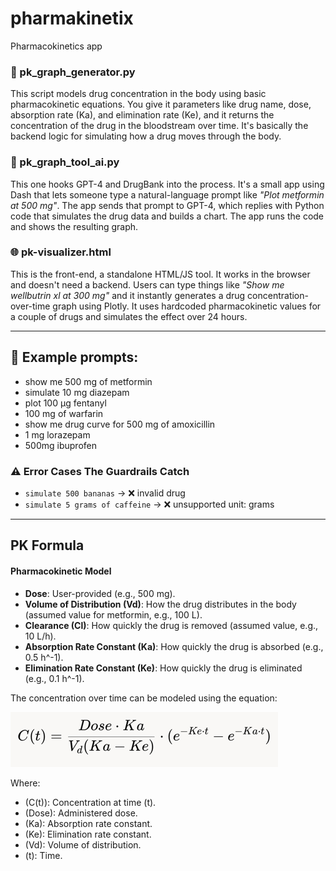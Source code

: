 # pharmakinetix
Pharmacokinetics app

### 🧪 pk\_graph_generator.py
This script models drug concentration in the body using basic pharmacokinetic equations. You give it parameters like drug name, dose, absorption rate (Ka), and elimination rate (Ke), and it returns the concentration of the drug in the bloodstream over time. It's basically the backend logic for simulating how a drug moves through the body.

### 🧠 pk\_graph\_tool_ai.py
This one hooks GPT-4 and DrugBank into the process. It's a small app using Dash that lets someone type a natural-language prompt like *"Plot metformin at 500 mg"*. The app sends that prompt to GPT-4, which replies with Python code that simulates the drug data and builds a chart. The app runs the code and shows the resulting graph.

### 🌐 pk-visualizer.html
This is the front-end, a standalone HTML/JS tool. It works in the browser and doesn't need a backend. Users can type things like *"Show me wellbutrin xl at 300 mg"* and it instantly generates a drug concentration-over-time graph using Plotly. It uses hardcoded pharmacokinetic values for a couple of drugs and simulates the effect over 24 hours.

---

## 🔬 Example prompts:
* show me 500 mg of metformin
* simulate 10 mg diazepam
* plot 100 µg fentanyl
* 100 mg of warfarin
* show me drug curve for 500 mg of amoxicillin
* 1 mg lorazepam
* 500mg ibuprofen

<!-- plot drug absorption -->
<!-- simulate concentration -->

### ⚠️ **Error Cases The Guardrails Catch**

- `simulate 500 bananas` → ❌ invalid drug
- `simulate 5 grams of caffeine` → ❌ unsupported unit: grams

---

## PK Formula

#### Pharmacokinetic Model

- **Dose**: User-provided (e.g., 500 mg).
- **Volume of Distribution (Vd)**: How the drug distributes in the body (assumed value for metformin, e.g., 100 L).
- **Clearance (Cl)**: How quickly the drug is removed (assumed value, e.g., 10 L/h).
- **Absorption Rate Constant (Ka)**: How quickly the drug is absorbed (e.g., 0.5 h^-1).
- **Elimination Rate Constant (Ke)**: How quickly the drug is eliminated (e.g., 0.1 h^-1).

The concentration over time can be modeled using the equation:

![concentration over time](formula.png)

Where:

- \(C(t)\): Concentration at time \(t\).
- \(Dose\): Administered dose.
- \(Ka\): Absorption rate constant.
- \(Ke\): Elimination rate constant.
- \(Vd\): Volume of distribution.
- \(t\): Time.
